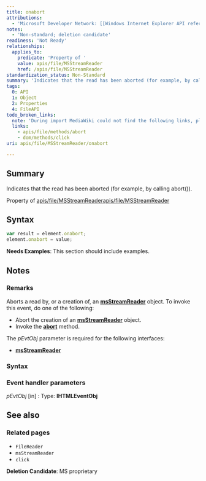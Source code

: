 ```yaml
---
title: onabort
attributions:
  - 'Microsoft Developer Network: [[Windows Internet Explorer API reference](http://msdn.microsoft.com/en-us/library/ie/hh828809%28v=vs.85%29.aspx) Article]'
notes:
  - 'Non-standard; deletion candidate'
readiness: 'Not Ready'
relationships:
  applies_to:
    predicate: 'Property of '
    value: apis/file/MSStreamReader
    href: /apis/file/MSStreamReader
standardization_status: Non-Standard
summary: 'Indicates that the read has been aborted (for example, by calling abort()).'
tags:
  0: API
  1: Object
  2: Properties
  4: FileAPI
todo_broken_links:
  note: 'During import MediaWiki could not find the following links, please fix and adjust this list.'
  links:
    - apis/file/methods/abort
    - dom/methods/click
uri: apis/file/MSStreamReader/onabort

---
```

## Summary

Indicates that the read has been aborted (for example, by calling abort()).

Property of [apis/file/MSStreamReader](/apis/file/MSStreamReader)[apis/file/MSStreamReader](/apis/file/MSStreamReader)

## Syntax

``` js
var result = element.onabort;
element.onabort = value;
```

**Needs Examples**: This section should include examples.

## Notes

### Remarks

Aborts a read by, or a creation of, an [**msStreamReader**](/apis/file/MSStreamReader) object. To invoke this event, do one of the following:

-   Abort the creation of an [**msStreamReader**](/apis/file/MSStreamReader) object.
-   Invoke the [**abort**](/w/index.php?title=apis/file/methods/abort&action=edit&redlink=1) method.

The *pEvtObj* parameter is required for the following interfaces:

-   [**msStreamReader**](/apis/file/MSStreamReader)

### Syntax

### Event handler parameters

*pEvtObj* [in]
:   Type: ****IHTMLEventObj****

## See also

### Related pages

-   `FileReader`
-   `msStreamReader`
-   `click`

**Deletion Candidate**: MS proprietary

